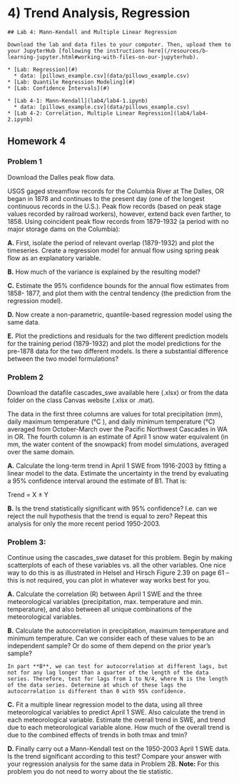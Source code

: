 # 4) Trend Analysis, Regression


```note
## Lab 4: Mann-Kendall and Multiple Linear Regression

Download the lab and data files to your computer. Then, upload them to your JupyterHub [following the instructions here](/resources/b-learning-jupyter.html#working-with-files-on-our-jupyterhub).

* [Lab: Regression](#)
  * data: [pillows_example.csv](data/pillows_example.csv)
* [Lab: Quantile Regression Modeling](#)
* [Lab: Confidence Intervals](#)

* [Lab 4-1: Mann-Kendall](lab4/lab4-1.ipynb)
  * data: [pillows_example.csv](data/pillows_example.csv)
* [Lab 4-2: Correlation, Multiple Linear Regression](lab4/lab4-2.ipynb)

```


## Homework 4

### Problem 1
 
Download the Dalles peak flow data.
 
USGS gaged streamflow records for the Columbia River at The Dalles, OR began in 1878 and continues to the present day (one of the longest continuous records in the U.S.). Peak flow records (based on peak stage values recorded by railroad workers), however, extend back even farther, to 1858. Using coincident peak flow records from 1879-1932 (a period with no major storage dams on the Columbia):

 **A.** First, isolate the period of relevant overlap (1879-1932) and plot the timeseries. Create a regression model for annual flow using spring peak flow as an explanatory variable.
 
 **B.** How much of the variance is explained by the resulting model?
 
 **C.** Estimate the 95% confidence bounds for the annual flow estimates from 1858- 1877, and plot them with the central tendency (the prediction from the regression model).
 
 **D.** Now create a non-parametric, quantile-based regression model using the same data.
 
 **E.** Plot the predictions and residuals for the two different prediction models for the training period (1879-1932) and plot the model predictions for the pre-1878 data for the two different models. Is there a substantial difference between the two model formulations?
 


### Problem 2

Download the datafile cascades_swe available here (.xlsx) or from the data folder on the class Canvas website (.xlsx or .mat). 

The data in the first three columns are values for total precipitation (mm), daily maximum temperature (°C ), and daily minimum temperature (°C) averaged from October-March over the Pacific Northwest Cascades in WA in OR. The fourth column is an estimate of April 1 snow water equivalent (in mm, the water content of the snowpack) from model simulations, averaged over the same domain.

 **A.** Calculate the long-term trend in April 1 SWE from 1916-2003 by fitting a linear model to the data. Estimate the uncertainty in the trend by evaluating a 95% confidence interval around the estimate of B1. That is:

Trend = X ± Y

 **B.** Is the trend statistically significant with 95% confidence? I.e. can we reject the null hypothesis that the trend is equal to zero?
    Repeat this analysis for only the more recent period 1950-2003.



### Problem 3:

Continue using the cascades_swe dataset for this problem. Begin by making scatterplots of each of these variables vs. all the other variables. One nice way to do this is as illustrated in Helsel and Hirsch Figure 2.39 on page 61 – this is not required, you can plot in whatever way works best for you.

 **A.** Calculate the correlation (R) between April 1 SWE and the three meteorological variables (precipitation, max. temperature and min. temperature), and also between all unique combinations of the meteorological variables.
 
 **B.** Calculate the autocorrelation in precipitation, maximum temperature and minimum temperature. Can we consider each of these values to be an independent sample? Or do some of them depend on the prior year’s sample?

```tip
In part **B**, we can test for autocorrelation at different lags, but not for any lag longer than a quarter of the length of the data series. Therefore, test for lags from 1 to N/4, where N is the length of the data series. Determine at which of these lags the autocorrelation is different than 0 with 95% confidence.
```

 **C.** Fit a multiple linear regression model to the data, using all three meteorological variables to predict April 1 SWE. Also calculate the trend in each meteorological variable. Estimate the overall trend in SWE, and trend due to each meteorological variable alone. How much of the overall trend is due to the combined effects of trends in both tmax and tmin?

 **D.** Finally carry out a Mann-Kendall test on the 1950-2003 April 1 SWE data. Is the trend significant according to this test? Compare your answer with your regression analysis for the same data in Problem 2B. **Note:** For this problem you do not need to worry about the tie statistic.






